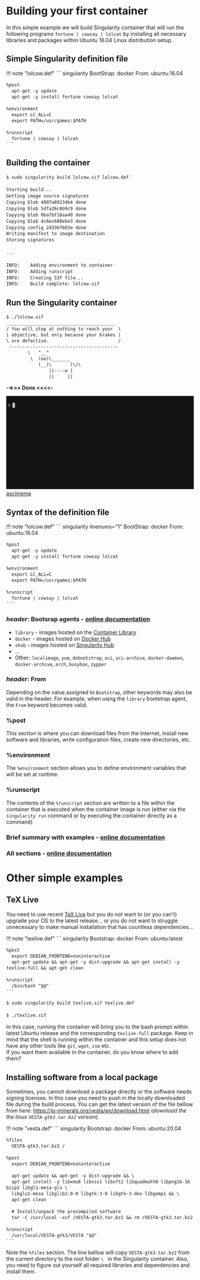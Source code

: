# Building your first container

In this simple example we will build Singularity container that will run the following programs `fortune | cowsay | lolcat` by installing all necessary libraries and packages within Ubuntu 16.04 Linux distribution setup.

## Simple Singularity definition file

!!! note "lolcow.def"
    ``` singularity
    BootStrap: docker
    From: ubuntu:16.04

    %post
      apt-get -y update
      apt-get -y install fortune cowsay lolcat

    %environment
      export LC_ALL=C
      export PATH=/usr/games:$PATH

    %runscript
      fortune | cowsay | lolcat
    ```

## Building the container

``` bash
$ sudo singularity build lolcow.sif lolcow.def

Starting build...
Getting image source signatures
Copying blob 4007a89234b4 done  
Copying blob 5dfa26c6b9c9 done  
Copying blob 0ba7bf18aa40 done  
Copying blob 4c6ec688ebe3 done  
Copying config 24336f603e done  
Writing manifest to image destination
Storing signatures

...

INFO:    Adding environment to container
INFO:    Adding runscript
INFO:    Creating SIF file...
INFO:    Build complete: lolcow.sif
```

## Run the Singularity container

```
$ ./lolcow.sif 
_________________________________________
/ You will stop at nothing to reach your  \
| objective, but only because your brakes |
\ are defective.                          /
 -----------------------------------------
        \   ^__^
         \  (oo)\_______
            (__)\       )\/\
                ||----w |
                ||     ||

```
**-=>>> Done <<<=-**

![lolcow](./images/lolcow.gif) [asciinema](https://asciinema.org/a/469408)


## Syntax of the definition file

!!! note "lolcow.def"
    ``` singularity linenums="1"
    BootStrap: docker
    From: ubuntu:16.04

    %post
      apt-get -y update
      apt-get -y install fortune cowsay lolcat

    %environment
      export LC_ALL=C
      export PATH=/usr/games:$PATH

    %runscript
      fortune | cowsay | lolcat
    ```

### _header_: Bootsrap agents - [online documentation](https://sylabs.io/guides/latest/user-guide/definition_files.html#preferred-bootstrap-agents)
- `library` - images hosted on the [Container Library](https://cloud.sylabs.io/library)
- `docker` - images hosted on [Docker Hub](https://hub.docker.com/)
- `shub` - images hosted on [Singularity Hub](https://singularityhub.com/)
- ...
- Other: `localimage`, `yum`, `debootstrap`, `oci`, `oci-archive`, `docker-daemon`, `docker-archive`, `arch`, `busybox`, `zypper`

### _header_: From
Depending on the value assigned to `Bootstrap`, other keywords may also be valid in the header. For example, when using the `library` bootstrap agent, the `From` keyword becomes valid.

### %post
This section is where you can download files from the Internet, install new software and libraries, write configuration files, create new directories, etc.

### %environment
The `%environment` section allows you to define environment variables that will be set at runtime.

### %runscript
The contents of the `%runscript` section are written to a file within the container that is executed when the container image is run (either via the `singularity run` command or by executing the container directly as a command)

### Brief summary with examples - [online documentation](https://sylabs.io/guides/latest/user-guide/cli/singularity_build.html?highlight=sandbox#examples)

### All sections - [online documentation](https://sylabs.io/guides/latest/user-guide/definition_files.html#sections)

# Other simple examples

## TeX Live
You need to use recent [TeX Live](https://www.tug.org/texlive/) but you do not want to (or you can't) upgrade your OS to the latest release... or you do not want to struggle unnecessary to make manual installation that has countless dependencies...

!!! note "texlive.def"
    ``` singularity
    Bootstrap: docker
    From: ubuntu:latest

    %post
      export DEBIAN_FRONTEND=noninteractive
      apt-get update && apt-get -y dist-upgrade && apt-get install -y texlive-full && apt-get clean

    %runscript
      /bin/bash "$@"
    ```

``` bash
$ sudo singularity build texlive.sif texlive.def

$ ./texlive.sif
```
In this case, running the container will bring you to the bash prompt within latest Ubuntu release and the corresponding `texlive-full` package. Keep in mind that the shell is running within the container and this setup does not have any other tools like `git`, `wget`, `vim` etc.  
If you want them available in the container, do you know where to add them?

## Installing software from a local package
Sometimes, you cannot download a package directly or the software needs signing licenses. In this case you need to push in the locally downloaded file during the build process. You can get the latest version of the file bellow from here: https://jp-minerals.org/vesta/en/download.html (_download the the linux `VESTA-gtk3.tar.bz2` version_).

!!! note "vesta.def"
    ``` singularity
    Bootstrap:  docker
    From: ubuntu:20.04
    
    %files
      VESTA-gtk3.tar.bz2 / 

    %post
      export DEBIAN_FRONTEND=noninteractive
    
      apt-get update && apt-get -y dist-upgrade && \
      apt-get install -y libxmu6 libxss1 libxft2 libquadmath0 libpng16-16 bzip2 libgl1-mesa-glx \
      libglu1-mesa libglib2.0-0 libgtk-3-0 libgtk-3-dev libgomp1 && \
      apt-get clean
      
      # Install/unpack the precompiled software
      tar -C /usr/local -xvf /VESTA-gtk3.tar.bz2 && rm /VESTA-gtk3.tar.bz2   

    %runscript
      /usr/local/VESTA-gtk3/VESTA "$@"
    ```

Note the `%files` section. The line bellow will copy
`VESTA-gtk3.tar.bz2` from the current directory to the root folder 
`\ ` in the Singularity container. Also, you need to figure out yourself all required libraries and dependencies and install them.

